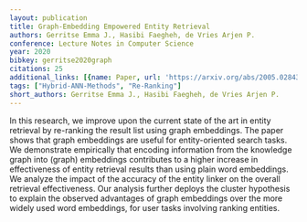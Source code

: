 ```yaml
---
layout: publication
title: Graph-Embedding Empowered Entity Retrieval
authors: Gerritse Emma J., Hasibi Faegheh, de Vries Arjen P.
conference: Lecture Notes in Computer Science
year: 2020
bibkey: gerritse2020graph
citations: 25
additional_links: [{name: Paper, url: 'https://arxiv.org/abs/2005.02843'}]
tags: ["Hybrid-ANN-Methods", "Re-Ranking"]
short_authors: Gerritse Emma J., Hasibi Faegheh, de Vries Arjen P.
---
```

In this research, we improve upon the current state of the art in entity
retrieval by re-ranking the result list using graph embeddings. The paper shows
that graph embeddings are useful for entity-oriented search tasks. We
demonstrate empirically that encoding information from the knowledge graph into
(graph) embeddings contributes to a higher increase in effectiveness of entity
retrieval results than using plain word embeddings. We analyze the impact of
the accuracy of the entity linker on the overall retrieval effectiveness. Our
analysis further deploys the cluster hypothesis to explain the observed
advantages of graph embeddings over the more widely used word embeddings, for
user tasks involving ranking entities.